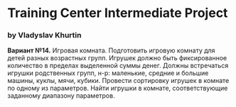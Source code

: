 # Training Center Intermediate Project
### by Vladyslav Khurtin
**Вариант №14.** Игровая комната. Подготовить игровую комнату для детей разных возрастных групп. Игрушек
должно быть фиксированное количество в пределах выделенной суммы денег. Должны
встречаться игрушки родственных групп, н-р: маленькие, средние и большие машины, куклы,
мячи, кубики. Провести сортировку игрушек в комнате по одному из параметров. Найти игрушки
в комнате, соответствующие заданному диапазону параметров.